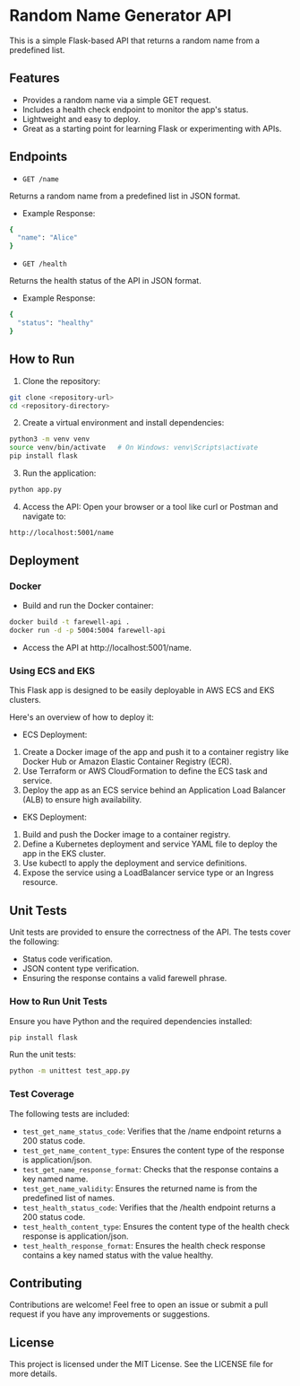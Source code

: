# Random Name Generator API

This is a simple Flask-based API that returns a random name from a predefined list.

## Features

- Provides a random name via a simple GET request.
- Includes a health check endpoint to monitor the app's status.
- Lightweight and easy to deploy.
- Great as a starting point for learning Flask or experimenting with APIs.

## Endpoints

- `GET /name`

Returns a random name from a predefined list in JSON format.

- Example Response:

```bash
{
  "name": "Alice"
}
```

- `GET /health`

Returns the health status of the API in JSON format.

- Example Response:

```bash
{
  "status": "healthy"
}
```

## How to Run

1. Clone the repository:

```bash
git clone <repository-url>
cd <repository-directory>
```

2. Create a virtual environment and install dependencies:

```bash
python3 -m venv venv
source venv/bin/activate   # On Windows: venv\Scripts\activate
pip install flask
```

3. Run the application:

```bash
python app.py
```

4. Access the API: Open your browser or a tool like curl or Postman and navigate to:

```bash
http://localhost:5001/name
```

## Deployment

### Docker

- Build and run the Docker container:

```bash
docker build -t farewell-api .
docker run -d -p 5004:5004 farewell-api
```

- Access the API at http://localhost:5001/name.

### Using ECS and EKS

This Flask app is designed to be easily deployable in AWS ECS and EKS clusters.

Here's an overview of how to deploy it:

- ECS Deployment:

1. Create a Docker image of the app and push it to a container registry like Docker Hub or Amazon Elastic Container Registry (ECR).
2. Use Terraform or AWS CloudFormation to define the ECS task and service.
3. Deploy the app as an ECS service behind an Application Load Balancer (ALB) to ensure high availability.

- EKS Deployment:

1. Build and push the Docker image to a container registry.
2. Define a Kubernetes deployment and service YAML file to deploy the app in the EKS cluster.
3. Use kubectl to apply the deployment and service definitions.
4. Expose the service using a LoadBalancer service type or an Ingress resource.

## Unit Tests

Unit tests are provided to ensure the correctness of the API. The tests cover the following:

- Status code verification.
- JSON content type verification.
- Ensuring the response contains a valid farewell phrase.

### How to Run Unit Tests

Ensure you have Python and the required dependencies installed:

```bash
pip install flask
```

Run the unit tests:

```bash
python -m unittest test_app.py
```

### Test Coverage

The following tests are included:

- `test_get_name_status_code`: Verifies that the /name endpoint returns a 200 status code.
- `test_get_name_content_type`: Ensures the content type of the response is application/json.
- `test_get_name_response_format`: Checks that the response contains a key named name.
- `test_get_name_validity`: Ensures the returned name is from the predefined list of names.
- `test_health_status_code`: Verifies that the /health endpoint returns a 200 status code.
- `test_health_content_type`: Ensures the content type of the health check response is application/json.
- `test_health_response_format`: Ensures the health check response contains a key named status with the value healthy.

## Contributing

Contributions are welcome! Feel free to open an issue or submit a pull request if you have any improvements or suggestions.

## License

This project is licensed under the MIT License. See the LICENSE file for more details.
